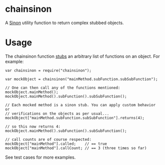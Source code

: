 chainsinon
==========

A [Sinon](http://sinonjs.org) utility function to return complex stubbed objects.

Usage
=====

The chainsinon function [stubs](http://sinonjs.org/docs/#stubs) an arbitrary
list of functions on an object. For example:

    var chainsinon = require("chainsinon");

    var mockObject = chainsinon("mainMethod.subFunction.subSubFunction");

    // One can then call any of the functions mentioned:
    mockObject.mainMethod();
    mockObject.mainMethod().subFunction().subSubFunction();

    // Each mocked method is a sinon stub. You can apply custom behavior or
    // verifications on the objects as per usual...
    mockObject["mainMethod.subFunction.subSubFunction"].returns(4);

    // so this now returns 4:
    mockObject.mainMethod().subFunction().subSubFunction();

    // call counts are of course respected:
    mockObject["mainMethod"].called;    // == true
    mockObject["mainMethod"].callCount; // == 3 (three times so far)

See test cases for more examples.
